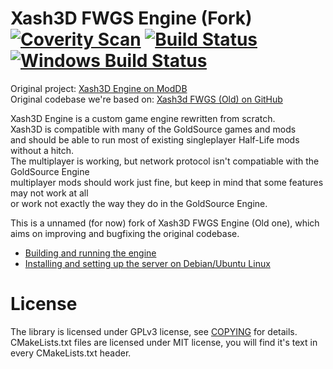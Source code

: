 # Xash3D FWGS Engine (Fork) [![Coverity Scan](https://scan.coverity.com/projects/21970/badge.svg)](https://scan.coverity.com/projects/tyabus-xash3d) [![Build Status](https://gitlab.com/tyabus/xash3d/badges/master/pipeline.svg)](https://gitlab.com/tyabus/xash3d/-/pipelines) [![Windows Build Status](https://ci.appveyor.com/api/projects/status/github/tyabus/xash3d?svg=true)](https://ci.appveyor.com/project/tyabus/xash3d)

Original project: [Xash3D Engine on ModDB](https://www.moddb.com/engines/xash3d-engine)  
Original codebase we're based on: [Xash3d FWGS (Old) on GitHub](https://github.com/FWGS/xash3d)

Xash3D Engine is a custom game engine rewritten from scratch.  
Xash3D is compatible with many of the GoldSource games and mods  
and should be able to run most of existing singleplayer Half-Life mods without a hitch.  
The multiplayer is working, but network protocol isn't compatiable with the GoldSource Engine  
multiplayer mods should work just fine, but keep in mind that some features may not work at all  
or work not exactly the way they do in the GoldSource Engine.  

This is a unnamed (for now) fork of Xash3D FWGS Engine (Old one), which aims on improving and bugfixing the original codebase. 

- [Building and running the engine](https://github.com/FWGS/xash3d/wiki/Building-and-running)
- [Installing and setting up the server on Debian/Ubuntu Linux](https://github.com/FWGS/xash3d/wiki/How-to-set-up-a-Xash3D-Dedicated-Server-on-Debian-Ubuntu-Linux)

# License

The library is licensed under GPLv3 license, see [COPYING](https://github.com/tyabus/xash3d/blob/master/COPYING) for details.
CMakeLists.txt files are licensed under MIT license, you will find it's text
in every CMakeLists.txt header.

